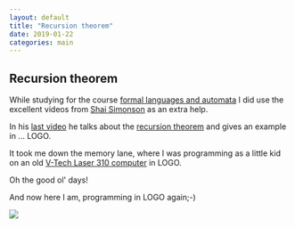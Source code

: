 ```yaml
---
layout: default
title: "Recursion theorem" 
date: 2019-01-22
categories: main
---
```

Recursion theorem
---

While studying for the course [formal languages and automata](https://www.ou.nl/opleiding?sku=IB0802) I did use the excellent 
videos from [Shai Simonson](https://www.youtube.com/playlist?list=PL7HjUNIdk93ThXvz2Oa_g30Jt3Owwm4HZ) as an extra help. 

In his [last video](https://youtu.be/e1cBQJ-dZ7E) he talks about the [recursion theorem](http://web.cecs.pdx.edu/~sheard/course/CS581/notes/RecursionTheorem.pdf) and gives an example in ... LOGO.

It took me down the memory lane, where I was programming as a little kid on an old [V-Tech Laser 310 computer](https://youtu.be/hY7_XhzETkM) in LOGO. 

Oh the good ol' days!

And now here I am, programming in LOGO again;-)

![](https://raw.githubusercontent.com/simonbosman/pictures/master/recursion_theorem.png)
